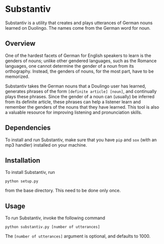 # Substantiv

Substantiv is a utility that creates and plays utterances of German nouns learned on Duolingo. The names come from the German word for noun.

## Overview

One of the hardest facets of German for English speakers to learn is the genders of nouns; unlike other gendered languages, such as the Romance languages, one cannot determine the gender of a noun from its orthography. Instead, the genders of nouns, for the most part, have to be memorized.

Substantiv takes the German nouns that a Doulingo user has learned, generates phrases of the form `[definite article] [noun]`, and continually plays these phrases. Since the gender of a noun can (usually) be inferred from its definite article, these phrases can help a listener learn and remember the genders of the nouns that they have learned. This tool is also a valuable resource for improving listening and pronunciation skills.

## Dependencies

To install and run Substantiv, make sure that you have `pip` and `sox` (with an mp3 handler) installed on your machine.

## Installation

To install Substantiv, run 

    python setup.py

from the base directory. This need to be done only once.

## Usage

To run Substantiv, invoke the following command

    python substantiv.py [number of utterances]

The `[number of utterances]` argument is optional, and defaults to 1000.

